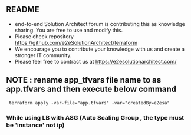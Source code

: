 

## README
- end-to-end Solution Architect forum is contributing this as knowledge sharing. You are free to use and modify this. 
- Please check repository https://github.com/e2eSolutionArchitect/terraform
- We encourage you to contribute your knowledge with us and create a stronger IT community.
- Please feel free to contract us at https://e2esolutionarchitect.com/

## NOTE : rename app_tfvars file name to as app.tfvars and then execute  below command
```
 terraform apply -var-file="app.tfvars" -var="createdBy=e2esa"
```
### While using LB with ASG (Auto Scaling Group , the type must be 'instance' not ip)
